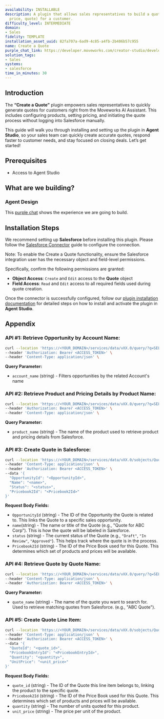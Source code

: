 ```yaml
---
availability: INSTALLABLE
description: A plugin that allows sales representatives to build a quote (configure,
  price, quote) for a customer.
difficulty_level: INTERMEDIATE
domain:
- Sales
fidelity: TEMPLATE
installation_asset_uuid: 82fa707a-6ad9-4c85-a4fb-2b406b57c955
name: Create a Quote
purple_chat_link: https://developer.moveworks.com/creator-studio/developer-tools/purple-chat?conversation=%7B%22startTimestamp%22%3A%2211%3A43%2BAM%22%2C%22messages%22%3A%5B%7B%22parts%22%3A%5B%7B%22richText%22%3A%22I+need+to+build+a+quote+for+Acme+Inc.+for+the+new+X500+SKU+they+are+interested+in+purchasing.%22%7D%5D%2C%22role%22%3A%22user%22%7D%2C%7B%22parts%22%3A%5B%7B%22reasoningSteps%22%3A%5B%7B%22richText%22%3A%22Searches+Salesforce+for+Acme+Inc.+and+SKU+details%22%2C%22status%22%3A%22success%22%7D%5D%7D%2C%7B%22richText%22%3A%22%3Cp%3EI+found+Acme+Inc.+in+Salesforce.+Please+provide+more+details+to+build+the+quote.%3Cbr%3E%3C%2Fp%3E%22%7D%2C%7B%22richText%22%3A%22%3Cb%3E%3Cp%3EQuote+Details+Needed%3Cbr%3E%3C%2Fp%3E%3C%2Fb%3E%3Cbr%3E%3Cp%3E%3Cb%3ECustomer%3A%3C%2Fb%3E+Acme+Inc.%3Cbr%3E%3Cb%3ESKU%3A%3C%2Fb%3E+X500%3Cbr%3E%3C%2Fp%3E%22%7D%2C%7B%22buttons%22%3A%5B%7B%22buttonText%22%3A%22Enter+Quantity%22%2C%22style%22%3A%22outlined%22%7D%2C%7B%22buttonText%22%3A%22Enter+Pricing%22%2C%22style%22%3A%22outlined%22%7D%2C%7B%22buttonText%22%3A%22Specify+Quote+Validity%22%2C%22style%22%3A%22outlined%22%7D%5D%7D%5D%2C%22role%22%3A%22assistant%22%7D%2C%7B%22parts%22%3A%5B%7B%22richText%22%3A%22%3Cp%3EQuantity+is+100+units+at+a+price+of+%24150+each.+Quote+is+valid+for+30+days.%3Cbr%3E%3C%2Fp%3E%22%7D%5D%2C%22role%22%3A%22user%22%7D%2C%7B%22parts%22%3A%5B%7B%22reasoningSteps%22%3A%5B%7B%22richText%22%3A%22Validates+provided+details%22%2C%22status%22%3A%22success%22%7D%5D%7D%2C%7B%22richText%22%3A%22%3Cp%3EPlease+confirm+the+quote+details+for+Acme+Inc.%3Cbr%3E%3C%2Fp%3E%22%7D%2C%7B%22richText%22%3A%22%3Cb%3E%3Cp%3EQuote+Confirmation%3Cbr%3E%3C%2Fp%3E%3C%2Fb%3E%3Cbr%3E%3Cp%3E%3Cb%3ECustomer%3A%3C%2Fb%3E+Acme+Inc.%3Cbr%3E%3Cb%3ESKU%3A%3C%2Fb%3E+X500%3Cbr%3E%3Cb%3EQuantity%3A%3C%2Fb%3E+100+units%3Cbr%3E%3Cb%3EPrice%3A%3C%2Fb%3E+%24150+each%3Cbr%3E%3Cb%3EValidity%3A%3C%2Fb%3E+30+days%3C%2Fp%3E%22%7D%2C%7B%22buttons%22%3A%5B%7B%22buttonText%22%3A%22Confirm+and+Build+Quote+in+Salesforce%22%2C%22style%22%3A%22filled%22%7D%2C%7B%22buttonText%22%3A%22Edit+Details%22%2C%22style%22%3A%22outlined%22%7D%2C%7B%22buttonText%22%3A%22Cancel%22%2C%22style%22%3A%22outlined%22%7D%5D%7D%5D%2C%22role%22%3A%22assistant%22%7D%2C%7B%22parts%22%3A%5B%7B%22richText%22%3A%22Okay%2C+building+the+quote...%22%7D%5D%2C%22role%22%3A%22user%22%7D%2C%7B%22parts%22%3A%5B%7B%22reasoningSteps%22%3A%5B%7B%22richText%22%3A%22Creates+quote+in+Salesforce%22%2C%22status%22%3A%22success%22%7D%5D%7D%2C%7B%22richText%22%3A%22Okay%2C+I+built+the+quote%21%22%7D%2C%7B%22citations%22%3A%5B%7B%22citationTitle%22%3A%22Acme+Inc.+Quote%22%2C%22connectorName%22%3A%22salesforce%22%7D%5D%7D%5D%2C%22role%22%3A%22assistant%22%7D%5D%7D
solution_tags:
- Sales
systems:
- salesforce
time_in_minutes: 30
---
```


## **Introduction**

The **“Create a Quote”** plugin empowers sales representatives to quickly generate quotes for customers right from the Moveworks AI Assistant. This includes configuring products, setting pricing, and initiating the quote process without logging into Salesforce manually.

This guide will walk you through installing and setting up the plugin in **Agent Studio**, so your sales team can quickly create accurate quotes, respond faster to customer needs, and stay focused on closing deals. Let’s get started!

## **Prerequisites**

- Access to Agent Studio

## **What are we building?**

### **Agent Design**

This [purple chat](https://developer.moveworks.com/creator-studio/developer-tools/purple-chat?conversation=%7B%22startTimestamp%22%3A%2211%3A43%2BAM%22%2C%22messages%22%3A%5B%7B%22parts%22%3A%5B%7B%22richText%22%3A%22I+need+to+build+a+quote+for+Acme+Inc.+for+the+new+X500+SKU+they+are+interested+in+purchasing.%22%7D%5D%2C%22role%22%3A%22user%22%7D%2C%7B%22parts%22%3A%5B%7B%22reasoningSteps%22%3A%5B%7B%22richText%22%3A%22Searches+Salesforce+for+Acme+Inc.+and+SKU+details%22%2C%22status%22%3A%22success%22%7D%5D%7D%2C%7B%22richText%22%3A%22%3Cp%3EI+found+Acme+Inc.+in+Salesforce.+Please+provide+more+details+to+build+the+quote.%3Cbr%3E%3C%2Fp%3E%22%7D%2C%7B%22richText%22%3A%22%3Cb%3E%3Cp%3EQuote+Details+Needed%3Cbr%3E%3C%2Fp%3E%3C%2Fb%3E%3Cbr%3E%3Cp%3E%3Cb%3ECustomer%3A%3C%2Fb%3E+Acme+Inc.%3Cbr%3E%3Cb%3ESKU%3A%3C%2Fb%3E+X500%3Cbr%3E%3C%2Fp%3E%22%7D%2C%7B%22buttons%22%3A%5B%7B%22buttonText%22%3A%22Enter+Quantity%22%2C%22style%22%3A%22outlined%22%7D%2C%7B%22buttonText%22%3A%22Enter+Pricing%22%2C%22style%22%3A%22outlined%22%7D%2C%7B%22buttonText%22%3A%22Specify+Quote+Validity%22%2C%22style%22%3A%22outlined%22%7D%5D%7D%5D%2C%22role%22%3A%22assistant%22%7D%2C%7B%22parts%22%3A%5B%7B%22richText%22%3A%22%3Cp%3EQuantity+is+100+units+at+a+price+of+%24150+each.+Quote+is+valid+for+30+days.%3Cbr%3E%3C%2Fp%3E%22%7D%5D%2C%22role%22%3A%22user%22%7D%2C%7B%22parts%22%3A%5B%7B%22reasoningSteps%22%3A%5B%7B%22richText%22%3A%22Validates+provided+details%22%2C%22status%22%3A%22success%22%7D%5D%7D%2C%7B%22richText%22%3A%22%3Cp%3EPlease+confirm+the+quote+details+for+Acme+Inc.%3Cbr%3E%3C%2Fp%3E%22%7D%2C%7B%22richText%22%3A%22%3Cb%3E%3Cp%3EQuote+Confirmation%3Cbr%3E%3C%2Fp%3E%3C%2Fb%3E%3Cbr%3E%3Cp%3E%3Cb%3ECustomer%3A%3C%2Fb%3E+Acme+Inc.%3Cbr%3E%3Cb%3ESKU%3A%3C%2Fb%3E+X500%3Cbr%3E%3Cb%3EQuantity%3A%3C%2Fb%3E+100+units%3Cbr%3E%3Cb%3EPrice%3A%3C%2Fb%3E+%24150+each%3Cbr%3E%3Cb%3EValidity%3A%3C%2Fb%3E+30+days%3C%2Fp%3E%22%7D%2C%7B%22buttons%22%3A%5B%7B%22buttonText%22%3A%22Confirm+and+Build+Quote+in+Salesforce%22%2C%22style%22%3A%22filled%22%7D%2C%7B%22buttonText%22%3A%22Edit+Details%22%2C%22style%22%3A%22outlined%22%7D%2C%7B%22buttonText%22%3A%22Cancel%22%2C%22style%22%3A%22outlined%22%7D%5D%7D%5D%2C%22role%22%3A%22assistant%22%7D%2C%7B%22parts%22%3A%5B%7B%22richText%22%3A%22Okay%2C+building+the+quote...%22%7D%5D%2C%22role%22%3A%22user%22%7D%2C%7B%22parts%22%3A%5B%7B%22reasoningSteps%22%3A%5B%7B%22richText%22%3A%22Creates+quote+in+Salesforce%22%2C%22status%22%3A%22success%22%7D%5D%7D%2C%7B%22richText%22%3A%22Okay%2C+I+built+the+quote%21%22%7D%2C%7B%22citations%22%3A%5B%7B%22citationTitle%22%3A%22Acme+Inc.+Quote%22%2C%22connectorName%22%3A%22salesforce%22%7D%5D%7D%5D%2C%22role%22%3A%22assistant%22%7D%5D%7D) shows the experience we are going to build.

## **Installation Steps**

We recommend setting up **Salesforce** before installing this plugin. Please follow the [Salesforce Connector](https://developer.moveworks.com/marketplace/package/?id=salesforce&hist=home%2Cbrws#how-to-implement) guide to configure the connection.

Note: To enable the Create a Quote functionality, ensure the Salesforce integration user has the necessary object and field-level permissions.

Specifically, confirm the following permissions are granted:

- **Object Access**: `Create` and `Edit` access to the **Quote** object
- **Field Access**: `Read` and `Edit` access to all required fields used during quote creation.

Once the connector is successfully configured, follow our [plugin installation documentation](https://help.moveworks.com/docs/ai-agent-marketplace-installation) for detailed steps on how to install and activate the plugin in **Agent Studio**.

## **Appendix**

### **API #1: Retrieve Opportunity by Account Name:**

```bash
curl --location 'https://<YOUR_DOMAIN>/services/data/vXX.0/query/?q=SELECT+Id,+Name,+Account.Name,+CloseDate+FROM+Opportunity+WHERE+Account.Name+LIKE+%27%25{{account_name}}%25%27+ORDER+BY+CloseDate+DESC+LIMIT+1' \
--header 'Authorization: Bearer <ACCESS_TOKEN>' \
--header 'Content-Type: application/json' \
```

**Query Parameter:**

- `account_name` (string) - Filters opportunities by the related Account's name

### **API #2: Retrieve Product and Pricing Details by Product Name:**

```bash
curl --location 'https://<YOUR_DOMAIN>/services/data/vXX.0/query/?q=SELECT+Id,+Pricebook2.Id,+Pricebook2.Name,+Product2.Id,+Product2.Name,+Product2.ProductCode,+UnitPrice+FROM+PricebookEntry+WHERE+Product2.Name+LIKE+%27%25{{product_name}}%25%27+AND+Pricebook2.IsActive+=+true' \
--header 'Authorization: Bearer <ACCESS_TOKEN>' \
--header 'Content-Type: application/json' \
```

**Query Parameter:**

- `product_name` (string) - The name of the product used to retrieve product and pricing details from Salesforce.

### **API #3: Create Quote in Salesforce:**

```bash
curl --location 'https://<YOUR_DOMAIN>/services/data/vXX.0/sobjects/Quote' \
--header 'Content-Type: application/json' \
--header 'Authorization: Bearer <ACCESS_TOKEN>' \
--data '{
  "OpportunityId": "<OpportunityId>",
  "Name": "<name>",
  "Status": "<status>",
  "Pricebook2Id": "<Pricebook2Id>"
}'
```

**Request Body Fields:**

- `OpportunityId` (string) - The ID of the Opportunity the Quote is related to. This links the Quote to a specific sales opportunity.
- `name`(string) - The name or title of the Quote (e.g., "Quote for ABC Corp"). This is how the quote will be labeled in Salesforce.
- `status` (string) - The current status of the Quote (e.g., `"Draft"`, `"In Review"`, `"Approved"`). This helps track where the quote is in the process.
- `Pricebook2Id` (string) - The ID of the Price Book used for this Quote. This determines which set of products and prices will be available.

### **API #4: Retrieve Quote by Quote Name:**

```bash
curl --location 'https://<YOUR_DOMAIN>/services/data/vXX.0/query/?q=SELECT+Id,+Name+FROM+Quote+WHERE+Name+LIKE+%27%25{{quote_name}}%25%27' \
--header 'Content-Type: application/json' \
--header 'Authorization: Bearer <ACCESS_TOKEN>' \
```

**Query Parameter:**

- `quote_name` (string) - The name of the quote you want to search for. Used to retrieve matching quotes from Salesforce. (e.g., "ABC Quote").

### **API #5: Create Quote Line Item:**

```bash
curl --location 'https://<YOUR_DOMAIN>/services/data/vXX.0/sobjects/QuoteLineItem' \
--header 'Content-Type: application/json' \
--header 'Authorization: Bearer <ACCESS_TOKEN>' \
--data '{
  "QuoteId": "<quote_id>",  
  "PricebookEntryId": "<PricebookEntryId>",  
  "Quantity": "<quantity>",
  "UnitPrice": "<unit_price>"
}'
```

**Request Body Fields:**

- `quote_id` (string) - The ID of the Quote this line item belongs to, linking the product to the specific quote.
- `Pricebook2Id` (string) - The ID of the Price Book used for this Quote. This determines which set of products and prices will be available.
- `quantity` (string) - The number of units quoted for this product.
- `unit_price` (string) - The price per unit of the product.
